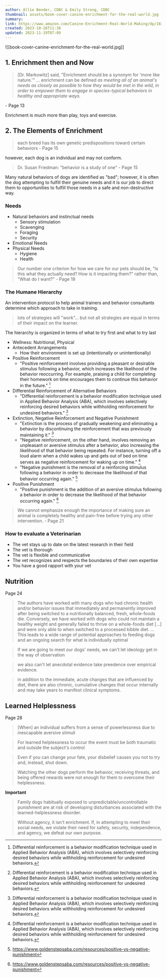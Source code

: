 ```yaml
---
author: Allie Bender, CDBC & Emily Strong, CDBC
thumbnail: assets/book-cover-canine-enrichment-for-the-real-world.jpg
summary: 
link: https://www.amazon.com/Canine-Enrichment-Real-World-Making/dp/1617812684
created: 2023-10-26T11:38
updated: 2023-11-19T07:09
---
```

![[book-cover-canine-enrichment-for-the-real-world.jpg]]

## 1. Enrichment then and Now
> [Dr. Markowitz] said, "Enrichment should be a synonym for 'more like nature.'"
> ...
> enrichment can be defined _as meeting all of an animal's needs as closely as possible to how they would be met in the wild, in order to empower them to engage in species-typical behaviors in healthy and appropriate ways._

\- Page 13

Enrichment is much more than play, toys and exercise.

## 2. The Elements of Enrichment

> each breed has its own genetic predispositions toward certain behaviors
\- Page 15

however, each dog is an individual and may not conform.
> Dr. Susan Friedman: "behavior is a study of one"
\- Page 15

Many natural behaviors of dogs are identified as "bad"; however, it is often the dog attempting to fulfill their genuine needs and it is our job to direct them to opportunities to fulfill those needs in a safe and non-destructive way.

### Needs
- Natural behaviors and instinctual needs
	- Sensory stimulation
	- Scavenging
	- Foraging
	- Security
- Emotional Needs
- Physical Needs
	- Hygiene
	- Health

> Our number one criterion for how we care for our pets should be, "Is this what they actually need? How is it impacting them?" rather than, "What do I want?"
> \- Page 19

### The Humane Hierarchy
An intervention protocol to help animal trainers and behavior consultants determine which approach to take in training.
> lots of strategies will "work"... but not all strategies are equal in terms of their impact on the learner.

The hierarchy is organized in terms of what to try first and what to try last
- Wellness: Nutritional, Physical
- Antecedent Arrangements
	- How their environment is set up (intentionally or unintentionally)
- Positive Reinforcement
	- "Positive reinforcement involves providing a pleasant or desirable stimulus following a behavior, which increases the likelihood of the behavior reoccurring. For example, praising a child for completing their homework on time encourages them to continue this behavior in the future." [^1]
- Differential Reinforcement of Alternative Behaviors
	- "Differential reinforcement is a behavior modification technique used in Applied Behavior Analysis (ABA), which involves selectively reinforcing desired behaviors while withholding reinforcement for undesired behaviors." [^1]
- Extinction, Negative Reinforcement and Negative Punishment
	- "Extinction is the process of gradually weakening and eliminating a behavior by discontinuing the reinforcement that was previously maintaining it." [^1]
	 - "Negative reinforcement, on the other hand, involves removing an unpleasant or aversive stimulus after a behavior, also increasing the likelihood of that behavior being repeated. For instance, turning off a loud alarm when a child wakes up and gets out of bed on time serves as negative reinforcement for waking up on time." [^1]
	 - "Negative punishment is the removal of a reinforcing stimulus following a behavior in order to decrease the likelihood of that behavior occurring again." [^2]
- Positive Punishment
	- "Positive punishment is the addition of an aversive stimulus following a behavior in order to decrease the likelihood of that behavior occurring again." [^2]
[^1]: Differential reinforcement is a behavior modification technique used in Applied Behavior Analysis (ABA), which involves selectively reinforcing desired behaviors while withholding reinforcement for undesired behaviors.
[^2]: https://www.goldenstepsaba.com/resources/positive-vs-negative-punishment

> We cannot emphasize enough the importance of making sure an animal is completely healthy and pain-free before trying any other intervention.
\- Page 21
### How to evaluate a Veterinarian
- The vet stays up to date on the latest research in their field
- The vet is thorough
- The vet is flexible and communicative
- The vet recognizes and respects the boundaries of their own expertise
- You have a good rapport with your vet

## Nutrition
Page 24
> The authors have worked with many dogs who had chronic health and/or behavior issues that immediately and permanently improved after being switched to a nutritionally balanced, fresh, whole-foods die. Conversely, we have worked with dogs who could not maintain a healthy weight and generally failed to thrive on a whole-foods diet \[...\] and were only able to when switched to a processed kibble diet.
> ...
> This leads to a wide range of potential approaches to feeding dogs and an ongoing search for what is individually optimal

> If we are going to meet our dogs' needs, we can't let ideology get in the way of observation

> we also can't let anecdotal evidence take preedence over empirical evidence.

>in addition to the immediate, acute changes that are influenced by diet, there are also chronic, cumulative changes that occur internally and may take years to manifest clinical symptoms.

## Learned Helplessness
Page 28

> \[When\] an individual suffers from a sense of powerlessness due to inescapable aversive stimuli

> For learned helplessness to occur the event must be both traumatic and outside the subject's control

> Even if you can change your fate, your disbelief causes you not to try and, instead, shut down.

> Watching the other dogs perform the behavior, receiving threats, and being offered rewards were not enough for them to overcome their helplessness.

**Important**
> Family dogs habitually exposed to unpredictable/uncontrollable punishment are at risk of developing disturbances associated with the learned-helplessness disorder.

> Without agency, it isn't enrichment. If, in attempting to meet their social needs, we violate their need for safety, security, independence, and agency, we defeat our own purpose.




